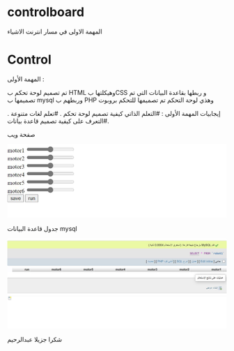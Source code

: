 # controlboard
المهمة الاولى في مسار انترنت الاشياء 

# Control 

المهمة  الأولى :

تم تصميم لوحة تحكم ب HTML  وهيكلتها بCSS   و ربطها بقاعدة البيانات التي تم تصميمها ب  mysql   وربطهم ب PHP  وهذي لوحة التحكم تم تصميمها للتحكم بروبوت 

إيجابيات المهمة الأولى :
#التعلم الذاتي كيفية تصميم لوحة تحكم .
#تعلم لغات متنوعة .
#التعرف على كيفية تصميم قاعدة بيانات.

صفحة ويب

![alt text](https://github.com/abdulrheem-alj/controlboard/blob/main/imeag/control.JPG)

جدول قاعدة البيانات
mysql

![alt text](https://github.com/abdulrheem-alj/controlboard/blob/main/imeag/mysql.JPG) 

شكرا جزيلا
عبدالرحيم
